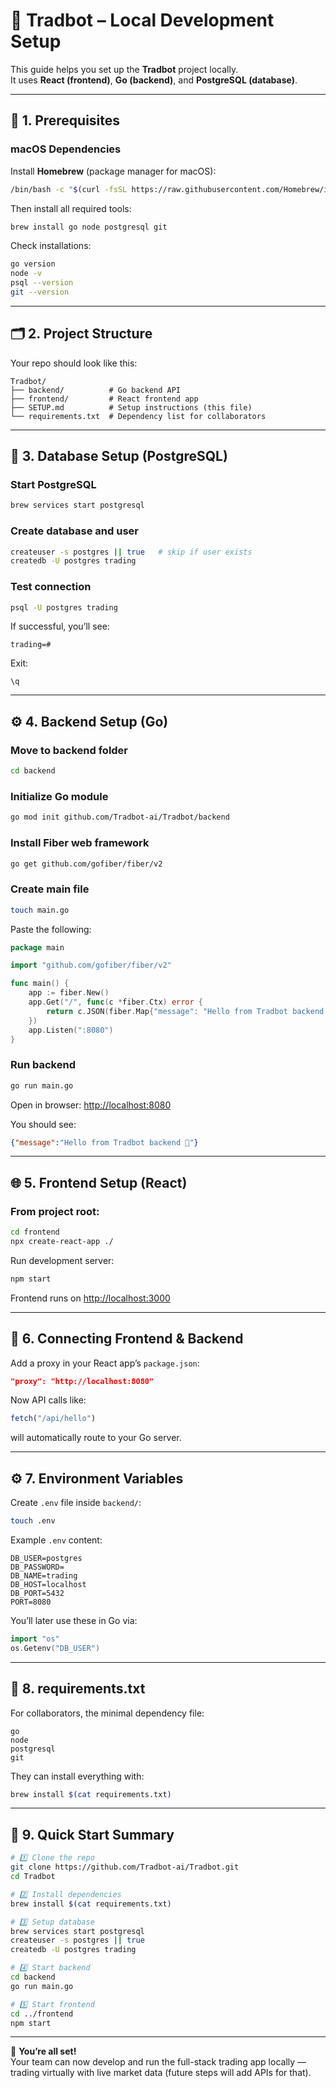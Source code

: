 # 🧠 Tradbot – Local Development Setup

This guide helps you set up the **Tradbot** project locally.  
It uses **React (frontend)**, **Go (backend)**, and **PostgreSQL (database)**.

---

## 🧩 1. Prerequisites

### macOS Dependencies
Install **Homebrew** (package manager for macOS):

```bash
/bin/bash -c "$(curl -fsSL https://raw.githubusercontent.com/Homebrew/install/HEAD/install.sh)"
```

Then install all required tools:

```bash
brew install go node postgresql git
```

Check installations:

```bash
go version
node -v
psql --version
git --version
```

---

## 🗂️ 2. Project Structure

Your repo should look like this:

```
Tradbot/
├── backend/          # Go backend API
├── frontend/         # React frontend app
├── SETUP.md          # Setup instructions (this file)
└── requirements.txt  # Dependency list for collaborators
```

---

## 🧠 3. Database Setup (PostgreSQL)

### Start PostgreSQL
```bash
brew services start postgresql
```

### Create database and user
```bash
createuser -s postgres || true   # skip if user exists
createdb -U postgres trading
```

### Test connection
```bash
psql -U postgres trading
```

If successful, you’ll see:
```
trading=#
```

Exit:
```
\q
```

---

## ⚙️ 4. Backend Setup (Go)

### Move to backend folder
```bash
cd backend
```

### Initialize Go module
```bash
go mod init github.com/Tradbot-ai/Tradbot/backend
```

### Install Fiber web framework
```bash
go get github.com/gofiber/fiber/v2
```

### Create main file
```bash
touch main.go
```

Paste the following:

```go
package main

import "github.com/gofiber/fiber/v2"

func main() {
	app := fiber.New()
	app.Get("/", func(c *fiber.Ctx) error {
		return c.JSON(fiber.Map{"message": "Hello from Tradbot backend 🚀"})
	})
	app.Listen(":8080")
}
```

### Run backend
```bash
go run main.go
```

Open in browser: [http://localhost:8080](http://localhost:8080)

You should see:
```json
{"message":"Hello from Tradbot backend 🚀"}
```

---

## 🌐 5. Frontend Setup (React)

### From project root:
```bash
cd frontend
npx create-react-app ./
```

Run development server:
```bash
npm start
```

Frontend runs on [http://localhost:3000](http://localhost:3000)

---

## 🔗 6. Connecting Frontend & Backend

Add a proxy in your React app’s `package.json`:
```json
"proxy": "http://localhost:8080"
```

Now API calls like:
```js
fetch("/api/hello")
```
will automatically route to your Go server.

---

## ⚙️ 7. Environment Variables

Create `.env` file inside `backend/`:

```bash
touch .env
```

Example `.env` content:
```
DB_USER=postgres
DB_PASSWORD=
DB_NAME=trading
DB_HOST=localhost
DB_PORT=5432
PORT=8080
```

You’ll later use these in Go via:
```go
import "os"
os.Getenv("DB_USER")
```

---

## 🧾 8. requirements.txt

For collaborators, the minimal dependency file:

```
go
node
postgresql
git
```

They can install everything with:
```bash
brew install $(cat requirements.txt)
```

---

## 🚀 9. Quick Start Summary

```bash
# 1️⃣ Clone the repo
git clone https://github.com/Tradbot-ai/Tradbot.git
cd Tradbot

# 2️⃣ Install dependencies
brew install $(cat requirements.txt)

# 3️⃣ Setup database
brew services start postgresql
createuser -s postgres || true
createdb -U postgres trading

# 4️⃣ Start backend
cd backend
go run main.go

# 5️⃣ Start frontend
cd ../frontend
npm start
```

---

🎯 **You’re all set!**  
Your team can now develop and run the full-stack trading app locally —  
trading virtually with live market data (future steps will add APIs for that).
